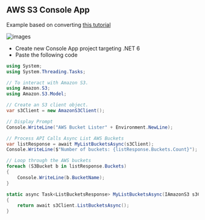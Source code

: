 ## AWS S3 Console App

Example based on converting [this tutorial](https://docs.aws.amazon.com/sdk-for-net/v3/developer-guide/quick-start-s3-1-winvs.html)

![images](https://user-images.githubusercontent.com/58792/147970576-b72abb2f-61ea-48ec-8dd2-fed582e1fbb1.png)


* Create new Console App project targeting .NET 6
* Paste the following code

```csharp
using System;
using System.Threading.Tasks;

// To interact with Amazon S3.
using Amazon.S3;
using Amazon.S3.Model;

// Create an S3 client object.
var s3Client = new AmazonS3Client();

// Display Prompt
Console.WriteLine("AWS Bucket Lister" + Environment.NewLine);

// Process API Calls Async List AWS Buckets
var listResponse = await MyListBucketsAsync(s3Client);
Console.WriteLine($"Number of buckets: {listResponse.Buckets.Count}");

// Loop through the AWS buckets
foreach (S3Bucket b in listResponse.Buckets)
{
    Console.WriteLine(b.BucketName);
}

static async Task<ListBucketsResponse> MyListBucketsAsync(IAmazonS3 s3Client)
{
    return await s3Client.ListBucketsAsync();
}
```
